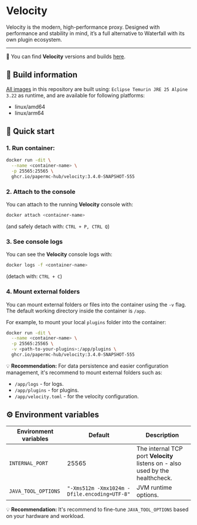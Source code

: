 # Velocity

Velocity is the modern, high-performance proxy. Designed with performance and stability in mind, it’s a full alternative to Waterfall with its own plugin ecosystem.

---

🔗 You can find **Velocity** versions and builds [here](https://papermc.io/downloads/velocity).

## 🧱 Build information
[All images](https://github.com/papermc-hub/velocity/pkgs/container/velocity) in this repository are built using:
`Eclipse Temurin JRE 25 Alpine 3.22` as runtime,
and are available for following platforms:
- linux/amd64
- linux/arm64

## 🚀 Quick start

### 1. Run container:

```bash
docker run -dit \
  --name <container-name> \
  -p 25565:25565 \
  ghcr.io/papermc-hub/velocity:3.4.0-SNAPSHOT-555
```

### 2. Attach to the console

You can attach to the running **Velocity** console with:
```bash
docker attach <container-name>
```
(and safely detach with: `CTRL + P, CTRL Q`)

### 3. See console logs

You can see the **Velocity** console logs with:
```bash
docker logs -f <container-name>
```
(detach with: `CTRL + C`)

### 4. Mount external folders
You can mount external folders or files into the container using the `-v` flag. The default working directory inside the container is `/app`.

For example, to mount your local `plugins` folder into the container:
```bash
docker run -dit \
  --name <container-name> \
  -p 25565:25565 \
  -v <path-to-your-plugins>:/app/plugins \
  ghcr.io/papermc-hub/velocity:3.4.0-SNAPSHOT-555
```

💡 **Recommendation:**
For data persistence and easier configuration management, it's recommend to mount external folders such as:
- `/app/logs` - for logs.
- `/app/plugins` - for plugins.
- `/app/velocity.toml` - for the velocity configuration.

## ⚙️ Environment variables
| Environment variables | Default                                      | Description                                                                   |
|-----------------------|----------------------------------------------|-------------------------------------------------------------------------------|
| `INTERNAL_PORT`       | 25565                                        | The internal TCP port **Velocity** listens on - also used by the healthcheck. |
| `JAVA_TOOL_OPTIONS`   | `"-Xms512m -Xmx1024m -Dfile.encoding=UTF-8"` | JVM runtime options.                                                          |

💡 **Recommendation:**
It's recommend to fine-tune `JAVA_TOOL_OPTIONS` based on your hardware and workload.